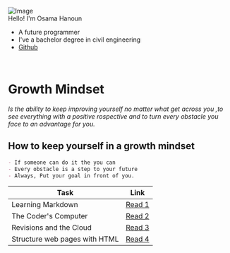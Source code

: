 
![Image](https://scontent.famm7-1.fna.fbcdn.net/v/t1.0-1/p160x160/58442795_2421104807948601_58094487854907392_o.jpg?_nc_cat=106&_nc_sid=dbb9e7&_nc_ohc=OQDj5ed-q4EAX88Lc2_&_nc_ht=scontent.famm7-1.fna&_nc_tp=6&oh=52df71f72408bd4c1d17c6c5fa8419ed&oe=5EB71141)
<br>
Hello! I'm Osama Hanoun 
- A future programmer
- I've a bachelor degree in civil engineering <br>
- [Github](https://github.com/OsamaHanoun/)
<br>

# **Growth Mindset**

_Is the ability to keep improving yourself no matter what get across you ,to see everything with a positive rospective and to turn every obstacle you face to an advantage for you._

## **How to keep yourself in a growth mindset**
```markdown
- If someone can do it the you can
- Every obstacle is a step to your future
- Always, Put your goal in front of you.

```

| Task  |  Link |
|---|:-:|
|  Learning Markdown | [Read 1](https://osamahanoun.github.io/learning-journal/Read1)  |
| The Coder's Computer  |  [Read 2](https://osamahanoun.github.io/learning-journal/Read2) |
|   Revisions and the Cloud | [Read 3](https://osamahanoun.github.io/learning-journal/Read3) |
|  Structure web pages with HTML | [Read 4](https://osamahanoun.github.io/learning-journal/Read4) |

